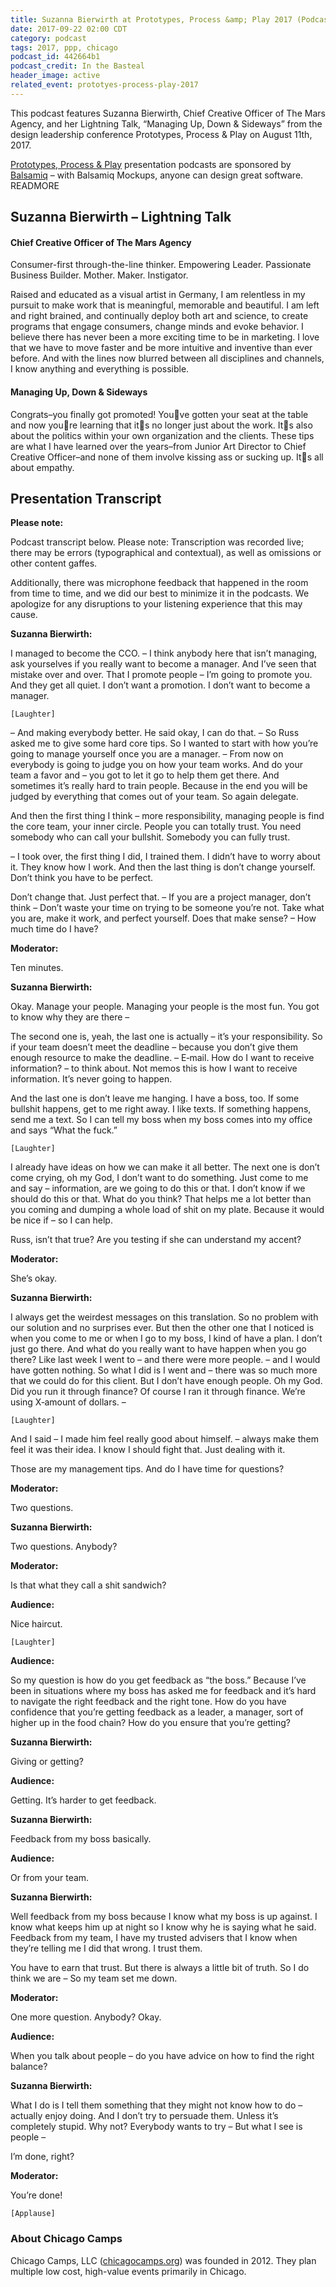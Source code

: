 ```yaml
---
title: Suzanna Bierwirth at Prototypes, Process &amp; Play 2017 (Podcast)
date: 2017-09-22 02:00 CDT
category: podcast
tags: 2017, ppp, chicago
podcast_id: 442664b1
podcast_credit: In the Basteal
header_image: active
related_event: prototyes-process-play-2017
---
```


This podcast features Suzanna Bierwirth, Chief Creative Officer of The Mars Agency, and her Lightning Talk, &#8220;Managing Up, Down &amp; Sideways&#8221; from the design leadership conference Prototypes, Process &amp; Play on August 11th, 2017.

<a href="/ppp">Prototypes, Process &amp; Play</a> presentation podcasts are sponsored by <a href="https://balsamiq.com/" rel="nofollow">Balsamiq</a> &ndash; with Balsamiq Mockups, anyone can design great software. READMORE

## Suzanna Bierwirth &ndash; Lightning Talk

#### Chief Creative Officer of The Mars Agency

Consumer-first through-the-line thinker. Empowering Leader. Passionate Business Builder. Mother. Maker. Instigator.

Raised and educated as a visual artist in Germany, I am relentless in my pursuit to make work that is meaningful, memorable and beautiful. I am left and right brained, and continually deploy both art and science, to create programs that engage consumers, change minds and evoke behavior. I believe there has never been a more exciting time to be in marketing. I love that we have to move faster and be more intuitive and inventive than ever before. And with the lines now blurred between all disciplines and channels, I know anything and everything is possible.

#### Managing Up, Down &amp; Sideways

Congrats–you finally got promoted! You&#82217;ve gotten your seat at the table and now you&#82217;re learning that it&#82217;s no longer just about the work. It&#82217;s also about the politics within your own organization and the clients. These tips are what I have learned over the years–from Junior Art Director to Chief Creative Officer–and none of them involve kissing ass or sucking up. It&#82217;s all about empathy.

## Presentation Transcript

**Please note:**

Podcast transcript below.​ Please note: Transcription was recorded live; there may be errors (typographical and contextual), as well as omissions or other content gaffes. 

​Additionally,​ there was microphone feedback that happened in the room from time to time, and we did our best to minimize it in the podcasts. We apologize for any disruptions to your listening experience that this may cause.

**Suzanna Bierwirth:**

I managed to become the CCO. &ndash; I think anybody here that isn&#8217;t managing, ask yourselves if you really want to become a manager. And I&#8217;ve seen that mistake over and over. That I promote people &ndash; I&#8217;m going to promote you. And they get all quiet. I don&#8217;t want a promotion. I don&#8217;t want to become a manager. 

`[Laughter]`
 
&ndash; And making everybody better. He said okay, I can do that. &ndash; So Russ asked me to give some hard core tips. So I wanted to start with how you&#8217;re going to manage yourself once you are a manager. &ndash; From now on everybody is going to judge you on how your team works. And do your team a favor and &ndash; you got to let it go to help them get there. And sometimes it&#8217;s really hard to train people. Because in the end you will be judged by everything that comes out of your team. So again delegate.

And then the first thing I think &ndash; more responsibility, managing people is find the core team, your inner circle. People you can totally trust. You need somebody who can call your bullshit. Somebody you can fully trust. 

&ndash; I took over, the first thing I did, I trained them. I didn&#8217;t have to worry about it. They know how I work. And then the last thing is don&#8217;t change yourself. Don&#8217;t think you have to be perfect.

Don&#8217;t change that. Just perfect that. &ndash; If you are a project manager, don&#8217;t think &ndash; Don&#8217;t waste your time on trying to be someone you&#8217;re not. Take what you are, make it work, and perfect yourself. Does that make sense? &ndash; How much time do I have? 

**Moderator:**

Ten minutes.

**Suzanna Bierwirth:**

Okay. Manage your people. Managing your people is the most fun. You got to know why they are there &ndash; 

The second one is, yeah, the last one is actually &ndash; it&#8217;s your responsibility. So if your team doesn&#8217;t meet the deadline &ndash; because you don&#8217;t give them enough resource to make the deadline. &ndash; E‑mail. How do I want to receive information? &ndash; to think about. Not memos this is how I want to receive information. It&#8217;s never going to happen.

And the last one is don&#8217;t leave me hanging. I have a boss, too. If some bullshit happens, get to me right away. I like texts. If something happens, send me a text. So I can tell my boss when my boss comes into my office and says &#8220;What the fuck.&#8221;

`[Laughter]`
 
I already have ideas on how we can make it all better. The next one is don&#8217;t come crying, oh my God, I don&#8217;t want to do something. Just come to me and say &ndash; information, are we going to do this or that. I don&#8217;t know if we should do this or that. What do you think? That helps me a lot better than you coming and dumping a whole load of shit on my plate. Because it would be nice if &ndash; so I can help. 

Russ, isn&#8217;t that true? Are you testing if she can understand my accent? 

**Moderator:**

She&#8217;s okay. 

**Suzanna Bierwirth:**

I always get the weirdest messages on this translation. So no problem with our solution and no surprises ever. But then the other one that I noticed is when you come to me or when I go to my boss, I kind of have a plan. I don&#8217;t just go there. And what do you really want to have happen when you go there? Like last week I went to &ndash; and there were more people. &ndash; and I would have gotten nothing. So what I did is I went and &ndash; there was so much more that we could do for this client. But I don&#8217;t have enough people. Oh my God. Did you run it through finance? Of course I ran it through finance. We&#8217;re using X‑amount of dollars. &ndash; 

`[Laughter]`

And I said &ndash; I made him feel really good about himself. &ndash; always make them feel it was their idea. I know I should fight that. Just dealing with it. 

Those are my management tips. And do I have time for questions? 

**Moderator:**

Two questions. 

**Suzanna Bierwirth:**

Two questions. Anybody? 

**Moderator:**

Is that what they call a shit sandwich? 

**Audience:**

Nice haircut. 

`[Laughter]`
 
**Audience:**

So my question is how do you get feedback as &#8220;the boss.&#8221; Because I&#8217;ve been in situations where my boss has asked me for feedback and it&#8217;s hard to navigate the right feedback and the right tone. How do you have confidence that you&#8217;re getting feedback as a leader, a manager, sort of higher up in the food chain? How do you ensure that you&#8217;re getting?

**Suzanna Bierwirth:**

Giving or getting?

**Audience:**

Getting. It&#8217;s harder to get feedback.

**Suzanna Bierwirth:**

Feedback from my boss basically.

**Audience:**

Or from your team.

**Suzanna Bierwirth:**

Well feedback from my boss because I know what my boss is up against. I know what keeps him up at night so I know why he is saying what he said. Feedback from my team, I have my trusted advisers that I know when they&#8217;re telling me I did that wrong. I trust them. 

You have to earn that trust. But there is always a little bit of truth. So I do think we are &ndash; So my team set me down. 

**Moderator:**

One more question. Anybody? Okay. 

**Audience:**

When you talk about people &ndash; do you have advice on how to find the right balance? 

**Suzanna Bierwirth:**

What I do is I tell them something that they might not know how to do &ndash; actually enjoy doing. And I don&#8217;t try to persuade them. Unless it&#8217;s completely stupid. Why not? Everybody wants to try &ndash; But what I see is people &ndash; 

I&#8217;m done, right? 

**Moderator:**

You&#8217;re done!

`[Applause]`

### About Chicago Camps

Chicago Camps, LLC (<a href="http://chicagocamps.org">chicagocamps.org</a>) was founded in 2012. They plan multiple low cost, high-value events primarily in Chicago.
